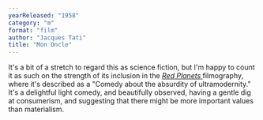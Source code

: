 ```yaml
---
yearReleased: "1958"
category: "m"
format: "film"
author: "Jacques Tati"
title: "Mon Oncle"
---
```

It's a bit of a stretch to regard this as science fiction,  but I'm happy to count it as such on the strength of its inclusion in the <a href="biblio.htm#Red Planets"><i>Red Planets</i> </a>filmography, where it's  described as a "Comedy about the absurdity of ultramodernity." It's a delightful  light comedy, and beautifully observed, having a gentle dig at consumerism, and  suggesting that there might be more important values than materialism.
 